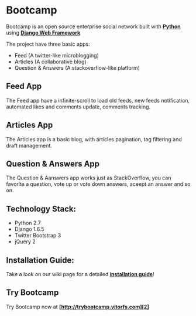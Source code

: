 Bootcamp
========

Bootcamp is an open source enterprise social network built with **[Python][0]** using **[Django Web Framework][1]**

The project have three basic apps:

* Feed (A twitter-like microblogging)
* Articles (A collaborative blog)
* Question & Answers (A stackoverflow-like platform)

Feed App
----
The Feed app have a infinite-scroll to load old feeds, new feeds notification, automated likes and comments update, comments tracking.


Articles App
----
The Articles app is a basic blog, with articles pagination, tag filtering and draft management.


Question & Answers App
----
The Question & Aanswers app works just as StackOverflow, you can favorite a question, vote up or vote down answers, aceept an answer and so on.


Technology Stack:
----
* Python 2.7  
* Django 1.6.5
* Twitter Bootstrap 3
* jQuery 2


Installation Guide:
----
Take a look on our wiki page for a detailed **[installation guide][3]**!


Try Bootcamp
----
Try Bootcamp now at **[http://trybootcamp.vitorfs.com][2]**

[0]: https://www.python.org
[1]: https://www.djangoproject.com
[2]: http://trybootcamp.vitorfs.com
[3]: https://github.com/vitorfs/bootcamp/wiki/Installing-and-Running-Bootcamp
